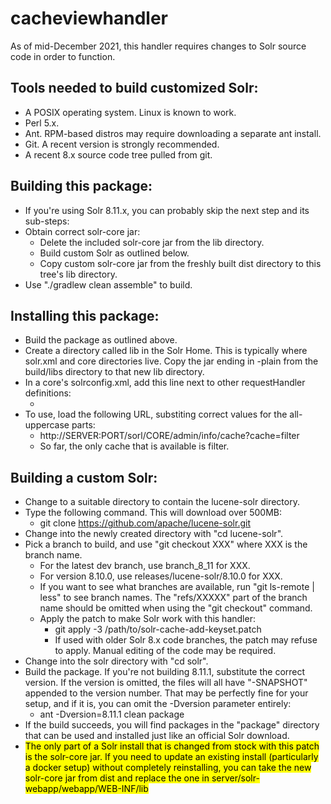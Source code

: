 # cacheviewhandler

As of mid-December 2021, this handler requires changes to Solr source code in order to function.

## Tools needed to build customized Solr:

* A POSIX operating system.  Linux is known to work.
* Perl 5.x.
* Ant.  RPM-based distros may require downloading a separate ant install.
* Git.  A recent version is strongly recommended.
* A recent 8.x source code tree pulled from git.

## Building this package:

* If you're using Solr 8.11.x, you can probably skip the next step and its sub-steps:
* Obtain correct solr-core jar:
    * Delete the included solr-core jar from the lib directory.
    * Build custom Solr as outlined below.
    * Copy custom solr-core jar from the freshly built dist directory to this tree's lib directory.
* Use "./gradlew clean assemble" to build.

## Installing this package:

* Build the package as outlined above.
* Create a directory called lib in the Solr Home.  This is typically where solr.xml and core directories live.  Copy the jar ending in -plain from the build/libs directory to that new lib directory.
* In a core's solrconfig.xml, add this line next to other requestHandler definitions:
    * <requestHandler name="/admin/info/cache" class="org.elyograg.solr.handler.CacheViewHandler" />
* To use, load the following URL, substiting correct values for the all-uppercase parts:
    * http://SERVER:PORT/sorl/CORE/admin/info/cache?cache=filter
    * So far, the only cache that is available is filter.

## Building a custom Solr:

* Change to a suitable directory to contain the lucene-solr directory.
* Type the following command.  This will download over 500MB:
    * git clone https://github.com/apache/lucene-solr.git
* Change into the newly created directory with "cd lucene-solr".
* Pick a branch to build, and use "git checkout XXX" where XXX is the branch name.
    * For the latest dev branch, use branch_8_11 for XXX.
    * For version 8.10.0, use releases/lucene-solr/8.10.0 for XXX.
    * If you want to see what branches are available, run "git ls-remote | less" to see branch names.  The "refs/XXXXX" part of the branch name should be omitted when using the "git checkout" command.
    * Apply the patch to make Solr work with this handler:
        * git apply -3 /path/to/solr-cache-add-keyset.patch
        * If used with older Solr 8.x code branches, the patch may refuse to apply.  Manual editing of the code may be required.
* Change into the solr directory with "cd solr".
* Build the package.  If you're not building 8.11.1, substitute the correct version.  If the version is omitted, the files will all have "-SNAPSHOT" appended to the version number.  That may be perfectly fine for your setup, and if it is, you can omit the -Dversion parameter entirely:
    * ant -Dversion=8.11.1 clean package
* If the build succeeds, you will find packages in the "package" directory that can be used and installed just like an official Solr download.
* <mark>The only part of a Solr install that is changed from stock with this patch is the solr-core jar.  If you need to update an existing install (particularly a docker setup) without completely reinstalling, you can take the new solr-core jar from dist and replace the one in server/solr-webapp/webapp/WEB-INF/lib</mark>
